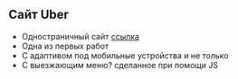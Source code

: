 ## Сайт Uber
- Одностраничный сайт [ссылка](https://okazaki87.github.io/Uber/)
- Одна из первых работ
- С адаптивом под мобильные устройства и не только
- С выезжающим меню? сделанное при помощи JS
